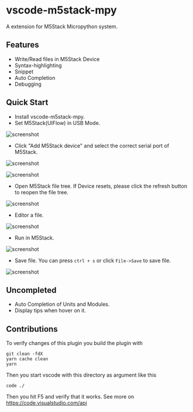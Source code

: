 # vscode-m5stack-mpy
A extension for M5Stack Micropython system.

## Features
- Write/Read files in M5Stack Device
- Syntax-highlighting
- Snippet
- Auto Completion
- Debugging

## Quick Start
- Install vscode-m5stack-mpy.
- Set M5Stack(UIFlow) in USB Mode.

![screenshot](https://github.com/curdeveryday/vscode-m5stack-mpy/raw/master/./resources/quick-start-7.JPG)

- Click "Add M5Stack device" and select the correct serial port of M5Stack.

![screenshot](https://github.com/curdeveryday/vscode-m5stack-mpy/raw/master/resources/quick-start-1.png)

![screenshot](https://github.com/curdeveryday/vscode-m5stack-mpy/raw/master/resources/quick-start-2.png)

- Open M5Stack file tree. If Device resets, please click the refresh button to reopen the file tree.

![screenshot](https://github.com/curdeveryday/vscode-m5stack-mpy/raw/master/resources/quick-start-3.png)

- Editor a file.

![screenshot](https://github.com/curdeveryday/vscode-m5stack-mpy/raw/master/resources/quick-start-4.png)

- Run in M5Stack.

![screenshot](https://github.com/curdeveryday/vscode-m5stack-mpy/raw/master/resources/quick-start-5.png)

- Save file. You can press `ctrl + s` or click `File->Save` to save file.

![screenshot](https://github.com/curdeveryday/vscode-m5stack-mpy/raw/master/resources/quick-start-6.png)

## Uncompleted
- Auto Completion of Units and Modules.
- Display tips when hover on it.

## Contributions
To verify changes of this plugin you build the plugin with
```
git clean -fdX
yarn cache clean
yarn
```
Then you start vscode with this directory as argument like this
```
code ./
```
Then you hit F5 and verify that it works.
See more on https://code.visualstudio.com/api